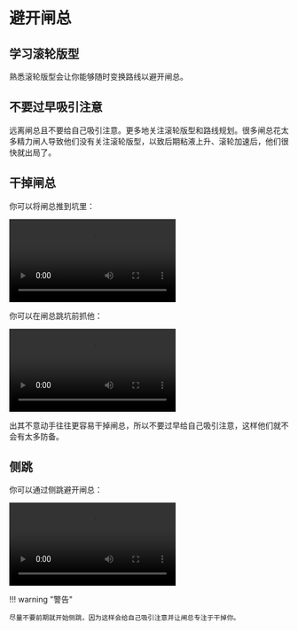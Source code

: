 # 避开闸总

## 学习滚轮版型

熟悉滚轮版型会让你能够随时变换路线以避开闸总。

## 不要过早吸引注意

远离闸总且不要给自己吸引注意。更多地关注滚轮版型和路线规划。很多闸总花太多精力闸人导致他们没有关注滚轮版型，以致后期粘液上升、滚轮加速后，他们很快就出局了。

## 干掉闸总

你可以将闸总推到坑里：

<video controls>
  <source src="/images/getting-started/avoiding-griefers/pushing-a-griefer.mp4" type="video/mp4">
</video>

你可以在闸总跳坑前抓他：

<video controls>
  <source src="/images/getting-started/avoiding-griefers/pantsing-a-griefer.mp4" type="video/mp4">
</video>

出其不意动手往往更容易干掉闸总，所以不要过早给自己吸引注意，这样他们就不会有太多防备。

## 侧跳

你可以通过侧跳避开闸总：

<video controls>
  <source src="/images/getting-started/avoiding-griefers/one-rolling-to-avoid-a-griefer.mp4" type="video/mp4">
</video>

!!! warning "警告"

    尽量不要前期就开始侧跳，因为这样会给自己吸引注意并让闸总专注于干掉你。

<!--
IGNORE THIS FOR TRANSLATIONS:

## Other TODOs

Still need clips/examples of these strategies:

* Jump early to cancel grabs
* Switching to the opposite roll
    * Example: <https://www.youtube.com/watch?v=ijl9Lo8jsDw> (need better example?)
* Drawing them out to the edge
* Avoid jumping when griefers nearby
* Bunny hop on roll off to avoid griefers similar to jump showdown
* Stay out of the way and don't draw attention to yourself at the start when dealing with griefers
-->
